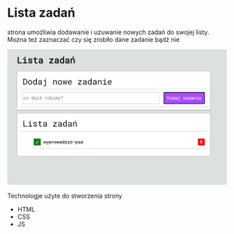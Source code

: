 <h1>Lista zadań </h1>
<p>strona umożliwia dodawanie i uzuwanie nowych zadań do swojej listy. Można też zaznaczać czy się zrobiło dane zadanie bądź nie</p>

<img src="images/rm.png">

<p>Technologje użyte do stworzenia strony
<ul>
<li>HTML</li>
<li>CSS</li>
<li>JS</li>
</ul>
